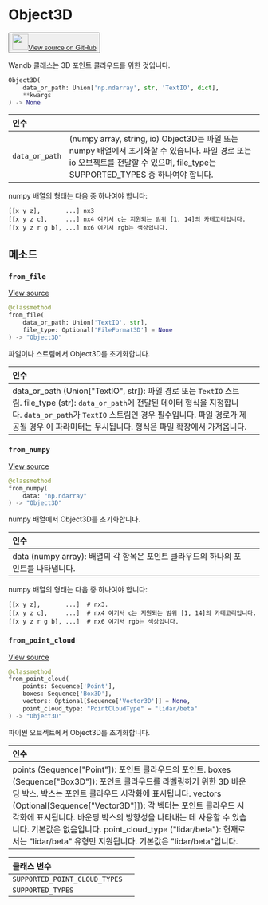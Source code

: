 # Object3D

<p><button style={{display: 'flex', alignItems: 'center', backgroundColor: 'white', border: '1px solid #ddd', padding: '10px', borderRadius: '6px', cursor: 'pointer', boxShadow: '0 2px 3px rgba(0,0,0,0.1)', transition: 'all 0.3s'}}><a href='https://www.github.com/wandb/wandb/tree/v0.18.0/wandb/sdk/data_types/object_3d.py#L190-L466' style={{fontSize: '1.2em', display: 'flex', alignItems: 'center'}}><img src='https://github.githubassets.com/images/modules/logos_page/GitHub-Mark.png' height='32px' width='32px' style={{marginRight: '10px'}}/>View source on GitHub</a></button></p>

Wandb 클래스는 3D 포인트 클라우드를 위한 것입니다.

```python
Object3D(
    data_or_path: Union['np.ndarray', str, 'TextIO', dict],
    **kwargs
) -> None
```

| 인수 |  |
| :--- | :--- |
|  `data_or_path` |  (numpy array, string, io) Object3D는 파일 또는 numpy 배열에서 초기화할 수 있습니다. 파일 경로 또는 io 오브젝트를 전달할 수 있으며, file_type는 SUPPORTED_TYPES 중 하나여야 합니다. |

numpy 배열의 형태는 다음 중 하나여야 합니다:

```
[[x y z],       ...] nx3
[[x y z c],     ...] nx4 여기서 c는 지원되는 범위 [1, 14]의 카테고리입니다.
[[x y z r g b], ...] nx6 여기서 rgb는 색상입니다.
```

## 메소드

### `from_file`

[View source](https://www.github.com/wandb/wandb/tree/v0.18.0/wandb/sdk/data_types/object_3d.py#L336-L353)

```python
@classmethod
from_file(
    data_or_path: Union['TextIO', str],
    file_type: Optional['FileFormat3D'] = None
) -> "Object3D"
```

파일이나 스트림에서 Object3D를 초기화합니다.

| 인수 |  |
| :--- | :--- |
|  data_or_path (Union["TextIO", str]): 파일 경로 또는 `TextIO` 스트림. file_type (str): `data_or_path`에 전달된 데이터 형식을 지정합니다. `data_or_path`가 `TextIO` 스트림인 경우 필수입니다. 파일 경로가 제공될 경우 이 파라미터는 무시됩니다. 형식은 파일 확장에서 가져옵니다. |

### `from_numpy`

[View source](https://www.github.com/wandb/wandb/tree/v0.18.0/wandb/sdk/data_types/object_3d.py#L355-L384)

```python
@classmethod
from_numpy(
    data: "np.ndarray"
) -> "Object3D"
```

numpy 배열에서 Object3D를 초기화합니다.

| 인수 |  |
| :--- | :--- |
|  data (numpy array): 배열의 각 항목은 포인트 클라우드의 하나의 포인트를 나타냅니다. |

numpy 배열의 형태는 다음 중 하나여야 합니다:

```
[[x y z],       ...]  # nx3.
[[x y z c],     ...]  # nx4 여기서 c는 지원되는 범위 [1, 14]의 카테고리입니다.
[[x y z r g b], ...]  # nx6 여기서 rgb는 색상입니다.
```

### `from_point_cloud`

[View source](https://www.github.com/wandb/wandb/tree/v0.18.0/wandb/sdk/data_types/object_3d.py#L386-L420)

```python
@classmethod
from_point_cloud(
    points: Sequence['Point'],
    boxes: Sequence['Box3D'],
    vectors: Optional[Sequence['Vector3D']] = None,
    point_cloud_type: "PointCloudType" = "lidar/beta"
) -> "Object3D"
```

파이썬 오브젝트에서 Object3D를 초기화합니다.

| 인수 |  |
| :--- | :--- |
|  points (Sequence["Point"]): 포인트 클라우드의 포인트. boxes (Sequence["Box3D"]): 포인트 클라우드를 라벨링하기 위한 3D 바운딩 박스. 박스는 포인트 클라우드 시각화에 표시됩니다. vectors (Optional[Sequence["Vector3D"]]): 각 벡터는 포인트 클라우드 시각화에 표시됩니다. 바운딩 박스의 방향성을 나타내는 데 사용할 수 있습니다. 기본값은 없음입니다. point_cloud_type ("lidar/beta"): 현재로서는 "lidar/beta" 유형만 지원됩니다. 기본값은 "lidar/beta"입니다. |

| 클래스 변수 |  |
| :--- | :--- |
|  `SUPPORTED_POINT_CLOUD_TYPES`<a id="SUPPORTED_POINT_CLOUD_TYPES"></a> |   |
|  `SUPPORTED_TYPES`<a id="SUPPORTED_TYPES"></a> |   |